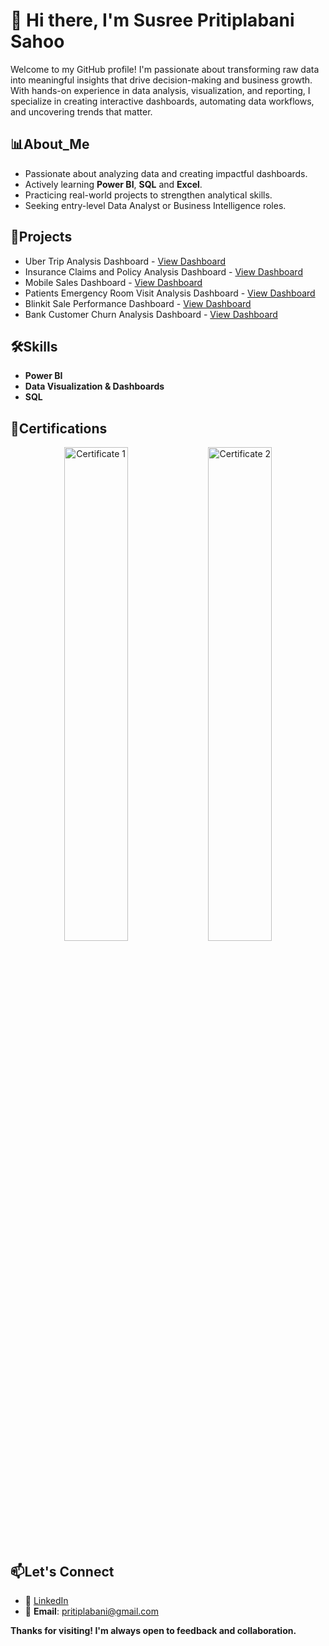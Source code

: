  # 👋 Hi there, I'm Susree Pritiplabani Sahoo
 Welcome to my GitHub profile! I'm passionate about transforming raw data into meaningful insights that drive decision-making and business growth. With hands-on experience in data analysis, visualization, and reporting, I specialize in creating interactive dashboards, automating data workflows, and uncovering trends that matter.
 ## 📊About_Me
- Passionate about analyzing data and creating impactful dashboards.
- Actively learning **Power BI**, **SQL** and **Excel**.
- Practicing real-world projects to strengthen analytical skills.
- Seeking entry-level Data Analyst or Business Intelligence roles.
## 🚀Projects
- Uber Trip Analysis Dashboard - <a href="https://github.com/priti7540/Uber-Trip-Analysis-Dashboard">View Dashboard</a>
- Insurance Claims and Policy Analysis Dashboard - <a href="https://github.com/priti7540/Insurance-Claims-and-Policy-Analysis-Dashboard">View Dashboard</a>
- Mobile Sales Dashboard - <a href="https://github.com/priti7540/Mobile-Sales-Dashboard">View Dashboard</a>
- Patients Emergency Room Visit Analysis Dashboard - <a href="https://github.com/priti7540/Patients-Emergency-Room-Visit-Analysis-Dashboard">View Dashboard</a>
- Blinkit Sale Performance Dashboard - <a href="https://github.com/priti7540/Blinkit-Sale-Performance-Dashboard">View Dashboard</a>
- Bank Customer Churn Analysis Dashboard - <a href="https://github.com/priti7540/Bank-Customer-Churn-Analysis-Dashboard">View Dashboard</a>
## 🛠Skills
- **Power BI**
- **Data Visualization & Dashboards**
- **SQL**
## 📜Certifications
<p align="center"> <img src="https://github.com/user-attachments/assets/185101b5-1a10-4f97-a229-b580bf7ca1bd" alt="Certificate 1" width="45%"/>  <img src="https://github.com/user-attachments/assets/91350ecf-6674-4fb2-b42c-a073e00bac7c" alt="Certificate 2" width="45%" /> </p>      
                                                                                                                                                
## 📫Let's Connect 
- 💼 <a href="https://www.linkedin.com/in/pritiplabanisahoo?utm_source=share&utm_campaign=share_via&utm_content=profile&utm_medium=android_app">LinkedIn</a>
- 📧 **Email**: pritiplabani@gmail.com                                                                                                                                                
                                                                                                                                                
**Thanks for visiting! I'm always open to feedback and collaboration.**




<!---
priti7540/priti7540 is a ✨ special ✨ repository because its `README.md` (this file) appears on your GitHub profile.
You can click the Preview link to take a look at your changes.
--->
